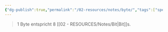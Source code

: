 ```yaml
---
{"dg-publish":true,"permalink":"/02-resources/notes/byte/","tags":["speicher","code","netzwerk","informatik"],"noteIcon":"","updated":"2024-08-16T19:26:24.703+02:00"}
---
```


> 1 Byte entspricht 8 [[02 - RESOURCES/Notes/Bit\|Bit]]s.